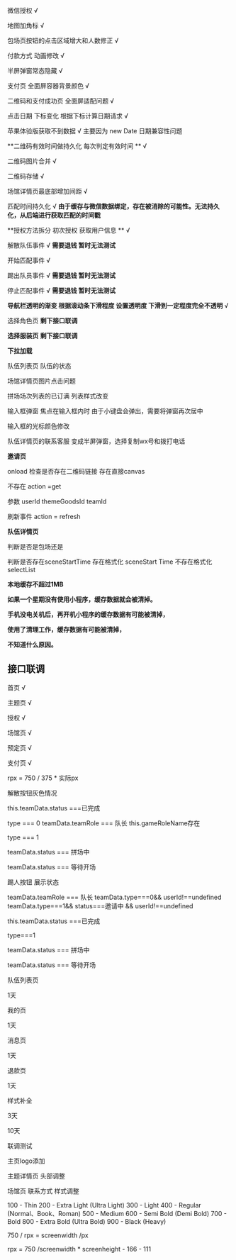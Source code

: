 微信授权  √

地图加角标  √

包场页按钮的点击区域增大和人数修正 √

付款方式 动画修改  √

半屏弹窗常态隐藏  √

支付页 全面屏容器背景颜色  √

二维码和支付成功页 全面屏适配问题   √

点击日期   下标变化  根据下标计算日期请求  √

苹果体验版获取不到数据  √   主要因为 new Date 日期兼容性问题  

**二维码有效时间做持久化 每次判定有效时间 ** √ 

二维码图片合并  √

二维码存储  √

场馆详情页最底部增加间距  √

匹配时间持久化 √ **由于缓存与微信数据绑定，存在被消除的可能性。无法持久化，从后端进行获取匹配的时间戳**

**授权方法拆分 初次授权 获取用户信息 ** √

解散队伍事件  √ **需要退钱 暂时无法测试**

开始匹配事件 √

踢出队员事件 √  **需要退钱 暂时无法测试**

停止匹配事件 √  **需要退钱 暂时无法测试**

**导航栏透明的渐变 根据滚动条下滑程度 设置透明度 下滑到一定程度完全不透明** √

选择角色页 **剩下接口联调**

**选择服装页**  **剩下接口联调**





**下拉加载**

队伍列表页  队伍的状态

场馆详情页图片点击问题  

拼场场次列表的已订满 列表样式改变  

输入框弹窗 焦点在输入框内时 由于小键盘会弹出，需要将弹窗再次居中  

输入框的光标颜色修改 



队伍详情页的联系客服 变成半屏弹窗，选择复制wx号和拨打电话

**邀请页**

onload  检查是否存在二维码链接 存在直接canvas

不存在 action =get

参数 userId themeGoodsId teamId 

刷新事件 action = refresh



**队伍详情页**

判断是否是包场还是

判断是否存在sceneStartTime
	存在格式化 sceneStart Time 
	不存在格式化 selectList





**本地缓存不超过1MB**

**如果一个星期没有使用小程序，缓存数据就会被清掉。**

**手机没电关机后，再开机小程序的缓存数据有可能被清掉，**

**使用了清理工作，缓存数据有可能被清掉，**

**不知道什么原因。**





## 接口联调

首页   √

主题页  √

授权  √

场馆页  √

预定页  √

支付页  √



rpx = 750 / 375 * 实际px



解散按钮灰色情况

this.teamData.status ===已完成

type === 0
	teamData.teamRole === 队长
	this.gameRoleName存在

type === 1

teamData.status === 拼场中

teamData.status === 等待开场



踢人按钮 展示状态

teamData.teamRole === 队长
	teamData.type===0&& userId!==undefined
	teamData.type===1&& status===邀请中 && userId!==undefined

this.teamData.status ===已完成

type===1

teamData.status === 拼场中

teamData.status === 等待开场



队伍列表页 

 1天 

我的页

1天

消息页

1天

退款页

1天

样式补全

3天



10天

联调测试



主页logo添加

主题详情页 头部调整

场馆页 联系方式 样式调整

100 - Thin
200 - Extra Light (Ultra Light)
300 - Light
400 - Regular (Normal、Book、Roman)
500 - Medium
600 - Semi Bold (Demi Bold)
700 - Bold
800 - Extra Bold (Ultra Bold)
900 - Black (Heavy)

750 / rpx = screenwidth /px

rpx = 750 /screenwidth * screenheight - 166 - 111



